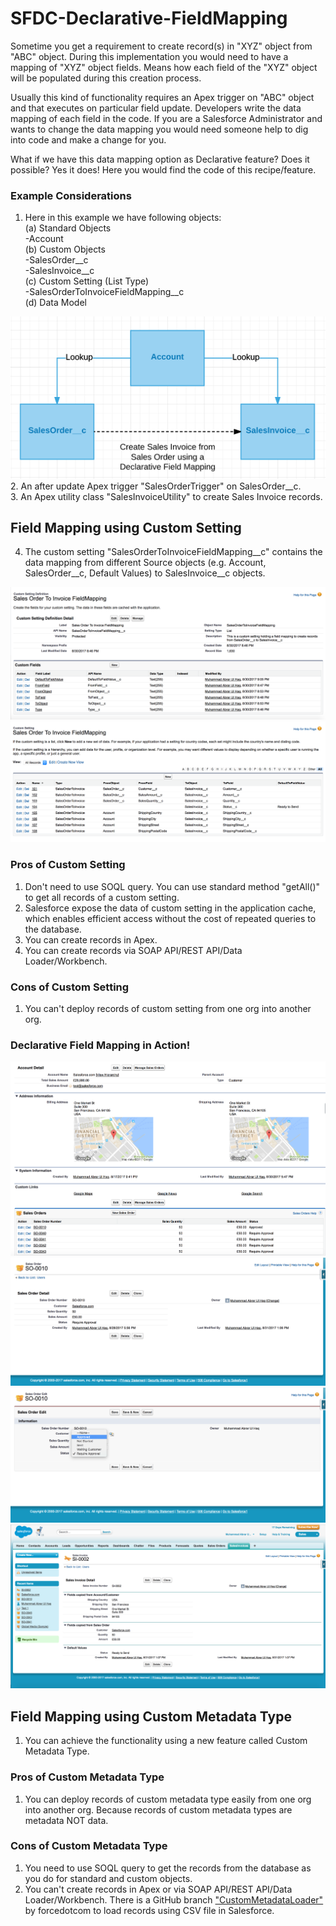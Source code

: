# SFDC-Declarative-FieldMapping

Sometime you get a requirement to create record(s) in "XYZ" object from "ABC" object. During this implementation you would need to have a mapping of "XYZ" object fields. Means how each field of the "XYZ" object will be populated during this creation process.

Usually this kind of functionality requires an Apex trigger on "ABC" object and that executes on particular field update. Developers write the data mapping of each field in the code. If you are a Salesforce Administrator and wants to change the data mapping you would need someone help to dig into code and make a change for you.

What if we have this data mapping option as Declarative feature? Does it possible? Yes it does! Here you would find the code of this recipe/feature.

### Example Considerations
1. Here in this example we have following objects: <br/>
(a) Standard Objects <br/>
-Account <br/>
(b) Custom Objects <br/>
-SalesOrder__c <br/>
-SalesInvoice__c <br/>
(c) Custom Setting (List Type) <br/>
-SalesOrderToInvoiceFieldMapping__c <br/>
(d) Data Model <br/>
<img src="supportedimages/Image0.png" />
2. An after update Apex trigger "SalesOrderTrigger" on SalesOrder__c. <br/>
3. An Apex utility class "SalesInvoiceUtility" to create Sales Invoice records. <br/>

## Field Mapping using Custom Setting
4. The custom setting "SalesOrderToInvoiceFieldMapping__c" contains the data mapping from different Source objects (e.g. Account, SalesOrder__c, Default Values) to SalesInvoice__c objects. <br/>
<img src="supportedimages/Image5.png" />
<img src="supportedimages/Image6.png" />

### Pros of Custom Setting
1. Don't need to use SOQL query. You can use standard method "getAll()" to get all records of a custom setting.
2. Salesforce expose the data of custom setting in the application cache, which enables efficient access without the cost of repeated queries to the database.
3. You can create records in Apex.
4. You can create records via SOAP API/REST API/Data Loader/Workbench.

### Cons of Custom Setting
1. You can't deploy records of custom setting from one org into another org.

### Declarative Field Mapping in Action!
<img src="supportedimages/Image1.png" />
<img src="supportedimages/Image2.png" />
<img src="supportedimages/Image3.png" />
<img src="supportedimages/Image4.png" />

## Field Mapping using Custom Metadata Type
1. You can achieve the functionality using a new feature called Custom Metadata Type.

### Pros of Custom Metadata Type
1. You can deploy records of custom metadata type easily from one org into another org. Because records of custom metadata types are metadata NOT data. 

### Cons of Custom Metadata Type
1. You need to use SOQL query to get the records from the database as you do for standard and custom objects.
2. You can't create records in Apex or via SOAP API/REST API/Data Loader/Workbench. There is a GitHub branch <a href="https://github.com/forcedotcom/CustomMetadataLoader">"CustomMetadataLoader"</a> by forcedotcom to load records using CSV file in Salesforce.




